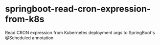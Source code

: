# springboot-read-cron-expression-from-k8s
Read CRON expression from Kubernetes deployment args to SpringBoot's @Scheduled annotation
